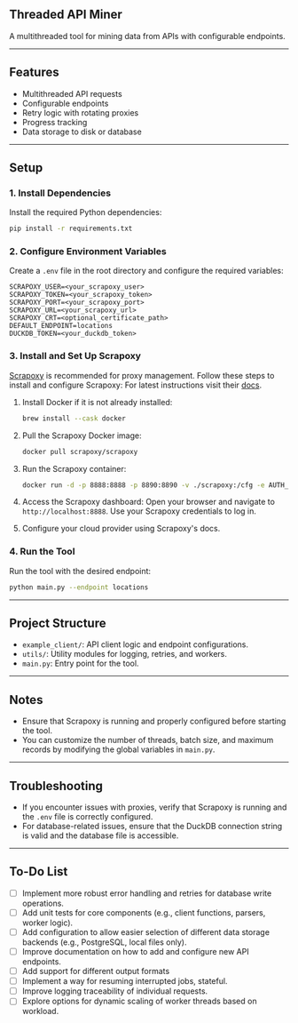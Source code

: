 
## Threaded API Miner

A multithreaded tool for mining data from APIs with configurable endpoints.

---

## Features
- Multithreaded API requests
- Configurable endpoints
- Retry logic with rotating proxies
- Progress tracking
- Data storage to disk or database

---

## Setup

### 1. Install Dependencies
Install the required Python dependencies:
```bash
pip install -r requirements.txt
```

### 2. Configure Environment Variables
Create a `.env` file in the root directory and configure the required variables:
```env
SCRAPOXY_USER=<your_scrapoxy_user>
SCRAPOXY_TOKEN=<your_scrapoxy_token>
SCRAPOXY_PORT=<your_scrapoxy_port>
SCRAPOXY_URL=<your_scrapoxy_url>
SCRAPOXY_CRT=<optional_certificate_path>
DEFAULT_ENDPOINT=locations
DUCKDB_TOKEN=<your_duckdb_token>
```

### 3. Install and Set Up Scrapoxy
[Scrapoxy](https://github.com/scrapoxy/scrapoxy) is recommended for proxy management. Follow these steps to install and configure Scrapoxy:
For latest instructions visit their [docs](https://scrapoxy.io/intro/scrapoxy).

1. Install Docker if it is not already installed:
   ```bash
   brew install --cask docker
   ```

2. Pull the Scrapoxy Docker image:
   ```bash
   docker pull scrapoxy/scrapoxy
   ```

3. Run the Scrapoxy container:
   ```bash
   docker run -d -p 8888:8888 -p 8890:8890 -v ./scrapoxy:/cfg -e AUTH_LOCAL_USERNAME=admin -e AUTH_LOCAL_PASSWORD=password -e BACKEND_JWT_SECRET=secret1 -e FRONTEND_JWT_SECRET=secret2 -e STORAGE_FILE_FILENAME=/cfg/scrapoxy.json scrapoxy/scrapoxy
   ```

4. Access the Scrapoxy dashboard:
   Open your browser and navigate to `http://localhost:8888`. Use your Scrapoxy credentials to log in.

5. Configure your cloud provider using Scrapoxy's docs.

### 4. Run the Tool
Run the tool with the desired endpoint:
```bash
python main.py --endpoint locations
```

---

## Project Structure
- `example_client/`: API client logic and endpoint configurations.
- `utils/`: Utility modules for logging, retries, and workers.
- `main.py`: Entry point for the tool.

---

## Notes
- Ensure that Scrapoxy is running and properly configured before starting the tool.
- You can customize the number of threads, batch size, and maximum records by modifying the global variables in `main.py`.

---

## Troubleshooting
- If you encounter issues with proxies, verify that Scrapoxy is running and the `.env` file is correctly configured.
- For database-related issues, ensure that the DuckDB connection string is valid and the database file is accessible.

---

## To-Do List
- [ ] Implement more robust error handling and retries for database write operations.
- [ ] Add unit tests for core components (e.g., client functions, parsers, worker logic).
- [ ] Add configuration to allow easier selection of different data storage backends (e.g., PostgreSQL, local files only).
- [ ] Improve documentation on how to add and configure new API endpoints.
- [ ] Add support for different output formats
- [ ] Implement a way for resuming interrupted jobs, stateful.
- [ ] Improve logging traceability of individual requests.
- [ ] Explore options for dynamic scaling of worker threads based on workload.
